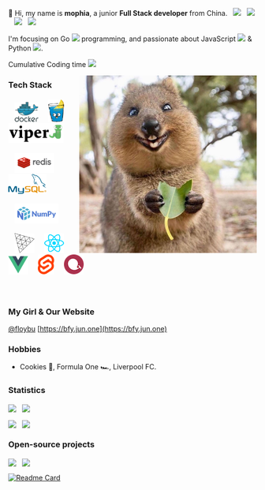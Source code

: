 👋 Hi, my name is **mophia**, a junior **Full Stack developer** from China. &nbsp;&nbsp;[![](https://img.shields.io/badge/-Douban-brightgreen?style=flat-square)](https://www.douban.com/people/moph/) &nbsp;&nbsp;[![](https://img.shields.io/badge/-Bilibili-pink?style=flat-square)](https://space.bilibili.com/688435320/) &nbsp;&nbsp; [![](https://img.shields.io/badge/-Telegram-blue?style=flat-square)](https://t.me/mophias) &nbsp;&nbsp;[![](https://img.shields.io/badge/-简历-red?style=flat-square)](https://github.com/mophia/mophia/blob/main/resume/Go开发工程师_刘俊.pdf)

I'm focusing on Go [![](https://img.shields.io/badge/Go-1E90FF?style=flat-square&logo=go&logoColor=white)](https://go.dev) programming, and passionate about JavaScript [![](https://img.shields.io/badge/-JavaScript-red?style=flat-square&logo=javascript&logoColor=white)](https://javascript.info) & Python [![](https://img.shields.io/badge/Python-3776AB?style=flat-square&logo=python&logoColor=white)](https://python.org).

Cumulative Coding time <img src="https://wakatime.com/badge/user/86cbdefc-fb69-4fd8-a1de-11289c6386aa.svg"/>

<img align="right" alt="Quokka" src="img/quokka.jpg" width="360" />

### Tech Stack

<h5>
  &nbsp;&nbsp;&nbsp;
  <a href="https://docker.com/" target="_blank"><img src="img/docker.svg" alt="Docker" height="40"></a> &nbsp;&nbsp;&nbsp;&nbsp;
  <a href="https://gin-gonic.com/" target="_blank"><img src="img/gin.png" alt="Gin" height="45"></a> &nbsp;&nbsp;&nbsp;&nbsp;
  <a href="https://github.com/spf13/viper" target="_blank"><img src="img/viper.png" alt="viper" height="40"/></a>  &nbsp;&nbsp;&nbsp;
  <br /> <br />
  &nbsp;&nbsp;&nbsp;
  <a href="https://redis.io" target="_blank"><img src="img/redis.svg" alt="Redis" height="40"></a> &nbsp;&nbsp;&nbsp;
  <a href="https://mysql.com" target="_blank"><img src="img/mysql.svg" alt="MySQL" height="40"></a> &nbsp;&nbsp;&nbsp;
  <br /> <br />
  &nbsp;&nbsp;&nbsp;
  <a href="https://numpy.org" target="_blank"><img src="img/numpy.svg" alt="Numpy" height="40"></a> &nbsp;&nbsp;&nbsp;
  <br /> <br />
  &nbsp;&nbsp;&nbsp;
  <a href="https://threejs.org" target="_blank"><img src="img/threejs.png" alt="threejs" height="40"/></a> &nbsp;&nbsp;&nbsp;&nbsp;
  <a href="https://reactjs.org" target="_blank"><img src="img/reactjs.svg" alt="reactjs" height="40"/></a>  &nbsp;&nbsp;&nbsp;&nbsp;
  <a href="https://vuejs.org" target="_blank"><img src="img/vuejs.svg" alt="vuejs" height="40"/></a> &nbsp;&nbsp;&nbsp;&nbsp;
  <a href="https://svelte.dev" target="_blank"><img src="img/svelte.svg" alt="sveltejs" height="40"/></a> &nbsp;&nbsp;&nbsp;&nbsp;
  <a href="https://echarts.apache.org" target="_blank"><img src="img/echarts.png" alt="echarts" height="40"/></a>  &nbsp;&nbsp;&nbsp;&nbsp;
</h5>
<br />

### My Girl & Our Website
[@floybu](https://github.com/floybu)   [https://bfy.jun.one](https://bfy.jun.one)

### Hobbies
- Cookies 🍪, Formula One 🏎️, Liverpool FC.

### Statistics
<p align="left">
  <img align="center" src="https://github-readme-stats.vercel.app/api?username=mophia&count_private=true&show_icons=true&include_all_commits=true&hide_border=true&hide_title=true" width="50%"/>&nbsp;&nbsp;
  <img align="center" src="https://github-readme-stats.vercel.app/api/top-langs/?username=mophia&langs_count=10&hide_title=true&hide_border=true&layout=compact&hide=GLSL,Roff" width="45%" />
</p>

<p align="left">
  <img align="center" src="https://github-readme-stats.vercel.app/api/wakatime?username=bingo&layout=compact&hide_title=true&hide_border=true&langs_count=7&hide=Markdown,JSON,YAML,Gitignore%20file,XML,Toml,Git%20Config" width="50%" />&nbsp;&nbsp;
  <a href="https://leetcode-cn.com/u/Gophist/"><img align="center" src="https://stats.justsong.cn/api/leetcode?username=gophist&cn=true" width="45%" /></a>
</p>

### Open-source projects

<p align="left">
  <a href="https://github.com/mophia/Mophia.com"><img align="center" src="https://github-readme-stats.vercel.app/api/pin/?username=mophia&repo=Mophia.com" width="46%" /></a>&nbsp;&nbsp;
  <a href="https://github.com/mophia/three.bingo"><img align="center" src="https://github-readme-stats.vercel.app/api/pin/?username=mophia&repo=three.bingo" width="46%" /></a>
</p>

[![Readme Card](https://github-readme-stats.vercel.app/api/pin/?username=mophia&repo=School)](https://github.com/mophia/School)

